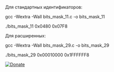 Для стандартных идентификаторов:

gcc -Wextra -Wall bits_mask_11.c -o bits_mask_11

./bits_mask_11 0x0480 0x07F8

Для расширенных:

gcc -Wextra -Wall bits_mask_29.c -o bits_mask_29

./bits_mask_29 0x00010000 0x1FFFFFF8


[![Donate](https://istarik.ru/uploads/images/00/00/01/2020/04/12/ff1b11.png)](https://istarik.ru/don.html)
